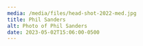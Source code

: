 ```yaml
---
media: /media/files/head-shot-2022-med.jpg
title: Phil Sanders
alt: Photo of Phil Sanders
date: 2023-05-02T15:06:00-0500
---
```

